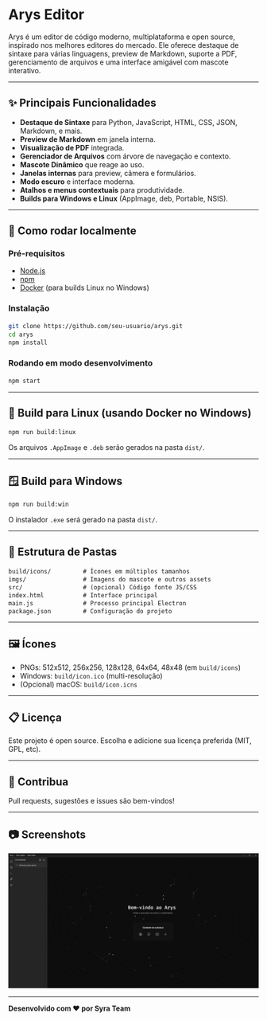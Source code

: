 # Arys Editor

Arys é um editor de código moderno, multiplataforma e open source, inspirado nos melhores editores do mercado. Ele oferece destaque de sintaxe para várias linguagens, preview de Markdown, suporte a PDF, gerenciamento de arquivos e uma interface amigável com mascote interativo.

---

## ✨ **Principais Funcionalidades**

- **Destaque de Sintaxe** para Python, JavaScript, HTML, CSS, JSON, Markdown, e mais.
- **Preview de Markdown** em janela interna.
- **Visualização de PDF** integrada.
- **Gerenciador de Arquivos** com árvore de navegação e contexto.
- **Mascote Dinâmico** que reage ao uso.
- **Janelas internas** para preview, câmera e formulários.
- **Modo escuro** e interface moderna.
- **Atalhos e menus contextuais** para produtividade.
- **Builds para Windows e Linux** (AppImage, deb, Portable, NSIS).

---

## 🚀 **Como rodar localmente**

### Pré-requisitos

- [Node.js](https://nodejs.org/)
- [npm](https://www.npmjs.com/)
- [Docker](https://www.docker.com/) (para builds Linux no Windows)

### Instalação

```bash
git clone https://github.com/seu-usuario/arys.git
cd arys
npm install
```

### Rodando em modo desenvolvimento

```bash
npm start
```

---

## 🐧 **Build para Linux (usando Docker no Windows)**

```bash
npm run build:linux
```
Os arquivos `.AppImage` e `.deb` serão gerados na pasta `dist/`.

---

## 🪟 **Build para Windows**

```bash
npm run build:win
```
O instalador `.exe` será gerado na pasta `dist/`.

---

## 📁 **Estrutura de Pastas**

```
build/icons/         # Ícones em múltiplos tamanhos
imgs/                # Imagens do mascote e outros assets
src/                 # (opcional) Código fonte JS/CSS
index.html           # Interface principal
main.js              # Processo principal Electron
package.json         # Configuração do projeto
```

---

## 🖼️ **Ícones**

- PNGs: 512x512, 256x256, 128x128, 64x64, 48x48 (em `build/icons`)
- Windows: `build/icon.ico` (multi-resolução)
- (Opcional) macOS: `build/icon.icns`

---

## 📋 **Licença**

Este projeto é open source. Escolha e adicione sua licença preferida (MIT, GPL, etc).

---

## 🙏 **Contribua**

Pull requests, sugestões e issues são bem-vindos!

---

## 📷 **Screenshots**

![Arys Editor Screenshot](imgs/screenshot.png)

---

**Desenvolvido com ❤️ por Syra Team**